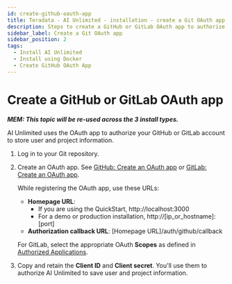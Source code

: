 ```yaml
---
id: create-github-oauth-app
title: Teradata - AI Unlimited - installation - create a Git OAuth app
description: Steps to create a GitHub or GitLab OAuth app to authorize users.
sidebar_label: Create a Git OAuth app
sidebar_position: 2
tags:
  - Install AI Unlimited
  - Install using Docker
  - Create GitHub OAuth App
---
```



# Create a GitHub or GitLab OAuth app

***MEM: This topic will be re-used across the 3 install types.***

AI Unlimited uses the OAuth app to authorize your GitHub or GitLab account to store user and project information.

1. Log in to your Git repository.
2. Create an OAuth app. See [GitHub: Create an OAuth app](https://docs.github.com/en/apps/oauth-apps/building-oauth-apps/creating-an-oauth-app) or [GitLab: Create an OAuth app](https://docs.gitlab.com/ee/integration/oauth_provider.html).
  
    While registering the OAuth app, use these URLs:
 
    - **Homepage URL**: 
	  - If you are using the QuickStart, http://localhost:3000
      - For a demo or production installation, http://[ip_or_hostname]:[port]
    - **Authorization callback URL**: [Homepage URL]/auth/github/callback
    
    For GitLab, select the appropriate OAuth **Scopes** as defined in [Authorized Applications](https://docs.gitlab.com/ee/integration/oauth_provider.html#view-all-authorized-applications).

3.	Copy and retain the **Client ID** and **Client secret**. You'll use them to authorize AI Unlimited to save user and project information.

